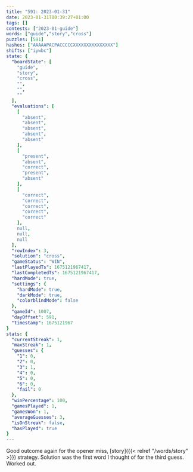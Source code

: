 ```yaml
---
title: "591: 2023-01-31"
date: 2023-01-31T00:39:27+01:00
tags: []
contests: ["2023-01-guide"]
words: ["guide","story","cross"]
puzzles: [591]
hashes: ["AAAAAPACPACCCCCXXXXXXXXXXXXXXX"]
shifts: ["iywbc"]
state: {
  "boardState": [
    "guide",
    "story",
    "cross",
    "",
    "",
    ""
  ],
  "evaluations": [
    [
      "absent",
      "absent",
      "absent",
      "absent",
      "absent"
    ],
    [
      "present",
      "absent",
      "correct",
      "present",
      "absent"
    ],
    [
      "correct",
      "correct",
      "correct",
      "correct",
      "correct"
    ],
    null,
    null,
    null
  ],
  "rowIndex": 3,
  "solution": "cross",
  "gameStatus": "WIN",
  "lastPlayedTs": 1675121967417,
  "lastCompletedTs": 1675121967417,
  "hardMode": true,
  "settings": {
    "hardMode": true,
    "darkMode": true,
    "colorblindMode": false
  },
  "gameId": 1007,
  "dayOffset": 591,
  "timestamp": 1675121967
}
stats: {
  "currentStreak": 1,
  "maxStreak": 1,
  "guesses": {
    "1": 0,
    "2": 0,
    "3": 1,
    "4": 0,
    "5": 0,
    "6": 0,
    "fail": 0
  },
  "winPercentage": 100,
  "gamesPlayed": 1,
  "gamesWon": 1,
  "averageGuesses": 3,
  "isOnStreak": false,
  "hasPlayed": true
}
---
```

<!-- more -->
Good outcome again for the opener miss, [story]({{< relref "/words/story" >}}) strategy. Solution was the first word I thought of for the third guess. Worked out. 

